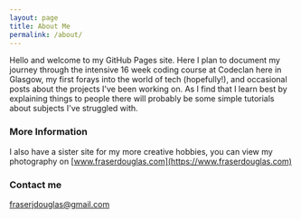 ```yaml
---
layout: page
title: About Me
permalink: /about/
---
```


Hello and welcome to my GitHub Pages site.  Here I plan to document my journey through the intensive 16 week coding course at Codeclan here in Glasgow, my first forays into the world of tech (hopefully!), and occasional posts about the projects I've been working on.  As I find that I learn best by explaining things to people there will probably be some simple tutorials about subjects I've struggled with.

### More Information

I also have a sister site for my more creative hobbies, you can view my photography on [www.fraserdouglas.com](https://www.fraserdouglas.com)

### Contact me

[fraserjdouglas@gmail.com](mailto:fraserjdouglas@gmail.com)

